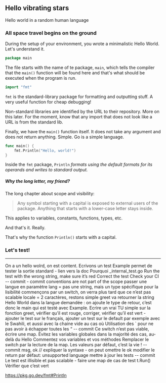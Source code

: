 
## Hello vibrating stars

Hello world in a random human language

### All space travel begins on the ground

During the setup of your environment, you wrote a minimalistic Hello World. Let's understand it.

```go
package main
```

The file starts with the name of te package, `main`, which tells the compiler that the `main()` function will be found here and that's what should be executed when the program is run.

```go
import "fmt"
```

`fmt` is the standard-library package for formatting and outputting stuff. A very useful function for cheap debugging!

Non-standard libraries are identified by the URL to their repository. More on this later. For the moment, know that any import that does not look like a URL is from the standard lib.

Finally, we have the `main()` function itself. It does not take any argument and does not return anything. Simple. Go is a simple language.

```go
func main() {
	fmt.Println("Hello, world!")
}
```

Inside the `fmt` package, `Println` _formats using the default formats for its operands and writes to standard output._

##### Why the long letter, my friend?

The long chapter about scope and visibility:

> Any symbol starting with a capital is exposed to external users of the package. Anything that starts with a lower-case letter stays inside.

This applies to variables, constants, functions, types, etc.

And that's it. Really.

That's why the function `Println()` starts with a capital.

### Let's test!



<hr>

On a un hello wolrd, on est content.
Ecrivons un test
Example permet de tester la sortie standard - lien vers la doc
Pourquoi _internal_test.go
Run the test with the wrong string, make sure it’s red
Correct the test
Check your CI
-- commit - commit conventions are not part of the scope
passer une langue en paramètre
lang = pas une string, mais un type spécifique pour la lisibilité
commençons par un switch, on verra plus tard que ce n’est pas scalable
locale = 2 caractères, restons simple
greet va retourner la string Hello World dans la langue demandée : on ajoute le type de retour, c’est donc le main qui est testé avec Example.
Ecrire un vrai TU simple sur la fonction greet, vérifier qu’il est rouge, corriger, vérifier qu’il est vert - ajouter le test sur le français, ajouter un test sur le default par exemple avec le Swahili, et aussi avec la chaine vide au cas où
Utilisation des ` pour ne pas avoir à échapper toutes les “
-- commit
Ce switch n’est pas viable, écrire une map. Évitez les variables globales dans la majorité des cas, au-delà du Hello
Commentez vos variables et vos méthodes
Remplacer le switch par la lecture de la map. Les valeurs par défaut, c’est la vie !
-- commit
msg, ok // expliquer la syntaxe - on peut omettre le ok
modifier le return par défaut: unsupported language
mettre à jour les tests
-- commit
Le test est illisible et pas scalable - faire une map de cas de test
t.Run()
Vérifier que c’est vert

https://pkg.go.dev/fmt#Println
